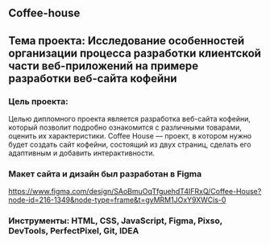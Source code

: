 ## Coffee-house

## Тема проекта: Исследование особенностей организации процесса разработки клиентской части веб-приложений на примере разработки веб-сайта кофейни

### Цель проекта:

Целью дипломного проекта является разработка веб-сайта кофейни, который позволит подробно ознакомится с различными товарами, оценить их характеристики. Coffee House — проект, в котором нужно будет создать сайт кофейни, состоящий из двух страниц, сделать его адаптивным и добавить интерактивности.

### Макет сайта и дизайн был разработан в Figma 
https://www.figma.com/design/SAoBmuOqTfguehdT4IFRxQ/Coffee-House?node-id=216-1349&node-type=frame&t=gyMRM1JOxY9XWCis-0

### Инструменты: HTML, CSS, JavaScript, Figma, Pixso, DevTools, PerfectPixel, Git, IDEA